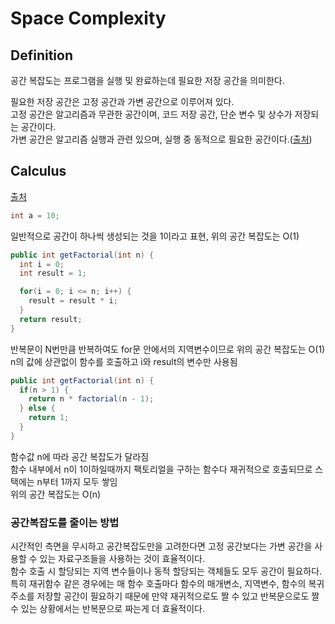 # Space Complexity

## Definition
공간 복잡도는 프로그램을 실행 및 완료하는데 필요한 저장 공간을 의미한다.  

필요한 저장 공간은 고정 공간과 가변 공간으로 이루어져 있다.  
고정 공간은 알고리즘과 무관한 공간이며, 코드 저장 공간, 단순 변수 및 상수가 저장되는 공간이다.  
가변 공간은 알고리즘 실행과 관련 있으며, 실행 중 동적으로 필요한 공간이다.([출처](https://velog.io/@aonee/%EC%95%8C%EA%B3%A0%EB%A6%AC%EC%A6%98-%EA%B3%B5%EA%B0%84-%EB%B3%B5%EC%9E%A1%EB%8F%84)) 

## Calculus
[출처](https://coding-factory.tistory.com/609)  
```java
int a = 10;
```
일반적으로 공간이 하나씩 생성되는 것을 1이라고 표현, 위의 공간 복잡도는 O(1)  

```java
public int getFactorial(int n) {
  int i = 0;
  int result = 1;

  for(i = 0; i <= n; i++) {
    result = result * i;
  }
  return result;
}
```
반복문이 N번만큼 반복하여도 for문 안에서의 지역변수이므로 위의 공간 복잡도는 O(1)  
n의 값에 상관없이 함수를 호출하고 i와 result의 변수만 사용됨

```java
public int getFactorial(int n) {
  if(n > 1) {
    return n * factorial(n - 1);
  } else {
    return 1;
  }
}
```
함수값 n에 따라 공간 복잡도가 달라짐  
함수 내부에서 n이 1이하일때까지 팩토리얼을 구하는 함수다 재귀적으로 호출되므로 스택에는 n부터 1까지 모두 쌓임  
위의 공간 복잡도는 O(n)

### 공간복잡도를 줄이는 방법
시간적인 측면을 무시하고 공간복잡도만을 고려한다면 고정 공간보다는 가변 공간을 사용할 수 있는 자료구조들을 사용하는 것이 효율적이다.  
함수 호출 시 할당되는 지역 변수들이나 동적 할당되는 객체들도 모두 공간이 필요하다.  
특히 재귀함수 같은 경우에는 매 함수 호출마다 함수의 매개변소, 지역변수, 함수의 복귀 주소를 저장할 공간이 필요하기 때문에 만약 재귀적으로도 짤 수 있고 반복문으로도 짤 수 있는 상황에서는 반복문으로 짜는게 더 효율적이다.